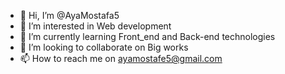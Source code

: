 - 👋 Hi, I’m @AyaMostafa5
- 👀 I’m interested in Web development
- 🌱 I’m currently learning Front_end and Back-end technologies
- 💞️ I’m looking to collaborate on Big works
- 📫 How to reach me on ayamostafe5@gmail.com

<!---
AyaMostafa5/AyaMostafa5 is a ✨ special ✨ repository because its `README.md` (this file) appears on your GitHub profile.
You can click the Preview link to take a look at your changes.
--->
